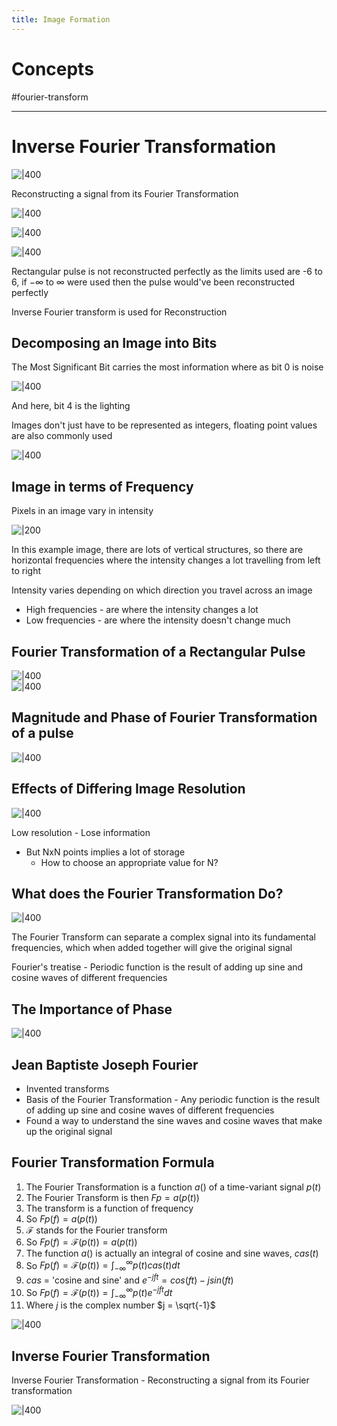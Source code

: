 ```yaml
---
title: Image Formation
---
```

# Concepts

#fourier-transform

---
# Inverse Fourier Transformation

![|400](https://remnote-user-data.s3.amazonaws.com/UYGkq5xc9QjoeOtbV6kE7dPGvk1Pu8M76GmCNipB_IheLBf_Wo494PqC_ohxoFMbCX2IMCbX65e2ZRW_2JzMoLamowVsqS1FQY-og3fflaEwttqsxMXHzrlbwzsF5ZLv.png)  

Reconstructing a signal from its Fourier Transformation

![|400](https://remnote-user-data.s3.amazonaws.com/Y-TYs3gCUHiXJyGQ8AJ3DznFvV1hkY1nsaIYOH90E4oP28z18dQMbiA0_BsPHywTKOlrSeTtmUV8L3Cl6EEmH9qh9GBkSVhDRTRyf6Q7iWIlklCcwV2CWW0aIHyQ3K7d.png)  

![|400](https://remnote-user-data.s3.amazonaws.com/5uniLhK1OOzXyhDn23tTLb-hdlXII0mqFWv5DRebl-nJgpodlh8OQGeNCfsP-hHRFSJnP9gYHJVov_YN9qDqwIDoxWuWLsFvGHnCA3GpOwXk8wOMzYBL6Zi79F0GgGYC.png)

![|400](https://remnote-user-data.s3.amazonaws.com/osGP5L8-xsMRUBVvgCYWNqHC0AP3ja4ghxu_ophJatd1BOEkERZR3cr0uVde9-N2Qs3xX08nkGhv1gLy1MQlkmi9qymT0azn_o5jsQ-8RZcoiQ6BXvz8l-YNzwo6H8w5.png)  

Rectangular pulse is not reconstructed perfectly as the limits used are -6 to 6, if $-\infty$ to $\infty$ were used then the pulse would've been reconstructed perfectly 

Inverse Fourier transform is used for Reconstruction
## Decomposing an Image into Bits 

The Most Significant Bit carries the most information where as bit 0 is noise

![|400](https://remnote-user-data.s3.amazonaws.com/6tbj-umtqI9sre8wocOPv6ACbNCpBM7UFa-FM-vpPqiP5t0YFduBqxigNZ5XVifRY7GlE3eb-QDrRuoOoulDZ9zLStnRLgICKpt_OqqMtDowWe9Ee3DUN1o3cy2LvGdR.png) 

And here, bit 4 is the lighting

Images don't just have to be represented as integers, floating point values are also commonly used

![|400](https://remnote-user-data.s3.amazonaws.com/A-TC-l9NFw9Uqj432itokNYFck2y8VNQ2XsPQnupd6CHTpdfN21zhlb-tHgyhoGL3t_a_WWN_4lJLmxdNOaYD-8GvcGwJY6ejqPqTz9Jg-vgntW1o9Th_EaCB0ZhulQ8.png)  
## Image in terms of Frequency

Pixels in an image vary in intensity

![|200](https://remnote-user-data.s3.amazonaws.com/Hu-hJ9V492-kClk_tpaGrJ466x0JL1PtoJhvYzvYVX76MzdYvFG__u-ODeOiANOtCyGODem7MiRvMfBmkkfhi2No57nvIpBedA5WE02vDz9kJbInHffQCMFbzkeIgSL9.png) 

In this example image, there are lots of vertical structures, so there are horizontal frequencies where the intensity changes a lot travelling from left to right

Intensity varies depending on which direction you travel across an image
- High frequencies - are where the intensity changes a lot
- Low frequencies - are where the intensity doesn't change much
## Fourier Transformation of a Rectangular Pulse

![|400](https://remnote-user-data.s3.amazonaws.com/ziiB58lQn2ljA1bnxV2ph5Rt9ZnbCAZopP5js9FPktPvGVWf__Coy8XqCaEt8R6oPpTGGFLaxDdbHie93cojMWid_qLj_7THJAG9ryf1qL-C9gUypR7QjmSDGWsk9Tph.png)  
![|400](https://remnote-user-data.s3.amazonaws.com/2taCqxtQDTbrwPi5P4--KZzHE12AeRyARYCVxOgguWOiUuiGeuxNepNMFYsxxXDc2htbLPy0_sSXmRt00z81fsW-UNQTscB5y1eBmHDN_geKdRPhsSqiCkvPUpZVPXGg.png)  
## Magnitude and Phase of Fourier Transformation of a pulse

![|400](https://remnote-user-data.s3.amazonaws.com/Hrq-_jNh4H-o3BH8SBfcV5OeEVuPDYLeeoJuUKkzX_YpdPZzJyPCUx56NRU49OZnmmJFTWuAVGnsXvc1atU9p0A95FGCfSN7oNdE2noawh2WrauqRmRfo2a9gqKgvypE.png)  
## Effects of Differing Image Resolution

![|400](https://remnote-user-data.s3.amazonaws.com/ZA9t7uzW_i1aU2pIC251UOHOTv51rGDDlv8sVOZk0W6ECvW4ucz6H_S2gzpbtfJQDGdpWkMsYo7ugI1nwcnasIrMOGIuO3zzttrBC6oN-SqoCD1qeIRgynUC0syH4iOT.png)

Low resolution - Lose information
- But NxN points implies a lot of storage
	- How to choose an appropriate value for N?
## What does the Fourier Transformation Do?

![|400](https://remnote-user-data.s3.amazonaws.com/Zsu0D23pe2JV9V5B01rY9BgL77Xp4gz9_tqe3jvFpeQM14lqU-KWaYlFfXrtBGAr1vGIuvDHUzuujq23WpXHura_4bx0H_3OpXOEpPNMt1rw7hvzojtnRg2xhZ5C4zb9.png)   

The Fourier Transform can separate a complex signal into its fundamental frequencies, which when added together will give the original signal

Fourier's treatise - Periodic function is the result of adding up sine and cosine waves of different frequencies
## The Importance of Phase

![|400](https://remnote-user-data.s3.amazonaws.com/HG2aG7xeGNTtASIm2Xz2i4EarfDekc1BhECtECyGuGIMbDUOFnxakX2gNpQ1ZTccBmG_AbQDtslM-_x42_1A_SiYiV-Kr1tHgymMrUQJqGH8I0ONSQZCBvF-jdob9XsB.png)  
 
## Jean Baptiste Joseph Fourier   

- Invented transforms
- Basis of the Fourier Transformation - Any periodic function is the result of adding up sine and cosine waves of different frequencies
- Found a way to understand the sine waves and cosine waves that make up the original signal

## Fourier Transformation Formula

1. The Fourier Transformation is a function $a( )$ of a time-variant signal $p(t)$
2. The Fourier Transform is then $Fp=a(p(t))$ 
3. The transform is a function of frequency
4. So $Fp(f) = a(p(t))$ 
5. $\mathscr{F}$ stands for the Fourier transform
6. So $Fp(f) = \mathscr{F}(p(t)) = a(p(t))$ 
7. The function $a()$ is actually an integral of cosine and sine waves, $cas(t)$
8. So $Fp(f) = \mathscr{F}(p(t)) = \int_{-\infty}^{\infty} p(t)cas(t)dt$
9. $cas$ = 'cosine and sine' and $e^{-jft} = cos(ft)-jsin(ft)$ 
10. So $Fp(f) = \mathscr{F}(p(t)) = \int_{-\infty}^{\infty}p(t)e^{-jft}dt$
11. Where $j$ is the complex number $j = \sqrt{-1}$ 

![|400](https://remnote-user-data.s3.amazonaws.com/A-TC-l9NFw9Uqj432itokNYFck2y8VNQ2XsPQnupd6CHTpdfN21zhlb-tHgyhoGL3t_a_WWN_4lJLmxdNOaYD-8GvcGwJY6ejqPqTz9Jg-vgntW1o9Th_EaCB0ZhulQ8.png)  

## Inverse Fourier Transformation

Inverse Fourier Transformation - Reconstructing a signal from its Fourier transformation

![|400](https://remnote-user-data.s3.amazonaws.com/UYGkq5xc9QjoeOtbV6kE7dPGvk1Pu8M76GmCNipB_IheLBf_Wo494PqC_ohxoFMbCX2IMCbX65e2ZRW_2JzMoLamowVsqS1FQY-og3fflaEwttqsxMXHzrlbwzsF5ZLv.png)  